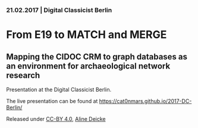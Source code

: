 ### 21.02.2017 | Digital Classicist Berlin

# From E19 to MATCH and MERGE

## Mapping the CIDOC CRM to graph databases as an environment for archaeological network research

Presentation at the Digital Classicist Berlin.

The live presentation can be found at https://cat0nmars.github.io/2017-DC-Berlin/

Released under [CC-BY 4.0](https://creativecommons.org/licenses/by/4.0/), [Aline Deicke](http://www.adwmainz.de/mitarbeiter/profil/aline-deicke.html)
